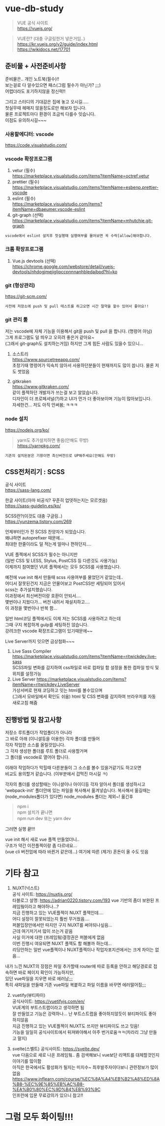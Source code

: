 # vue-db-study
   
> VUE 공식 사이트   
> https://vuejs.org/
   
> VUE란? (대충 구글링한거 넣은거임..)   
> https://kr.vuejs.org/v2/guide/index.html   
> https://wikidocs.net/17701
   
## 준비물 + 사전준비사항

준비물은.. 개인 노트북(필수)!!   
보는걸로 다 알수있으면 패스(그럼 필수가 아닌가? ;;;)   
어렵더라도 포기하지않을 정신력!!   
   
그리고 스터디의 기대감은 집에 놓고 오시길.....   
첫실무때 헤매지 않을정도로만 해보자 입니다.   
물론 프로젝트마다 환경이 조금씩 다를수 잇습니다.   
이점도 유의하시길~~~

### 사용할에디터: vscode
https://code.visualstudio.com/

### vscode 확장프로그램
1. vetur (필수)   
https://marketplace.visualstudio.com/items?itemName=octref.vetur
2. prettier (필수)   
https://marketplace.visualstudio.com/items?itemName=esbenp.prettier-vscode
3. eslint (필수)   
https://marketplace.visualstudio.com/items?itemName=dbaeumer.vscode-eslint
4. git-graph (선택)   
https://marketplace.visualstudio.com/items?itemName=mhutchie.git-graph
```
vscode에서 eslint 설치후 첫실행때 실행여부를 물어보면 꼭 수락[allow]해야합니다.
```

### 크롬 확장프로그램
1. Vue.js devtools (선택)   
https://chrome.google.com/webstore/detail/vuejs-devtools/nhdogjmejiglipccpnnnanhbledajbpd?hl=ko

### git (형상관리)
https://git-scm.com/
```
사전에 저장소에 push 및 pull 테스트를 하고오면 시간 절약을 할수 있어서 좋아요!!
```

### git 관리 툴

저는 vscode에 자체 기능을 이용해서 git을 push 및 pull 을 합니다. (명령어 아님)   
그게 프로그램도 덜 띄우고 오히려 좋은거 같아요~   
(그래서 git-graph도 설치하는거임)
하지만 그게 힘든 사람도 있을수 있으니...
   
1. 소스트리   
https://www.sourcetreeapp.com/   
초창기때 명령어가 익숙치 않아서 사용하던분들이 현재까지도 많이 씁니다. 물론 저도 썻었음   

2. gitkraken   
https://www.gitkraken.com/   
같이 플젝하던 개발자가 쓰는걸 보고 알았습니다.   
디자인이 더 프로페셔널(?)하고 UI가 먼가 더 좋아보이며 기능이 많아보입니다.   
자세한건... 저도 아직 안써봄; ㅋㅋㅋ

### node 설치
https://nodejs.org/ko/

> yarn도 추가설치하면 좋음(안해도 무방)   
> https://yarnpkg.com/
```
기존의 설치된분은 기왕이면 최신버전으로 UP해주세요(안해도 무방)
```

## CSS전처리기 : SCSS
공식 사이트   
https://sass-lang.com/   
   
한글 사이트(아마 비공식? 꾸준히 업뎃하는지는 모르겟음)   
https://sass-guidelin.es/ko/

SCSS란?(이것도 대충 구글링..)   
https://yunzema.tistory.com/269   
   
언제부터인가 전 SCSS 찬양자가 되었습니다.   
왜냐하면 autoprefixer 때문에...   
최대한 한줄이라도 덜 적는게 얼마나 편하던지....   
   
VUE 플젝에서 SCSS가 필수는 아니지만    
(일반 CSS 및 LESS, Stylus, PostCSS 등 다른것도 사용가능)   
이제까지 참여했던 VUE 플젝에서는 모두 SCSS를 사용했습니다.   
   
예전에 vue init 해서 만들때 scss 사용여부를 물었던거 같았는데..   
어디서 잘못된건지 지금은 안물어보고 PostCSS만 세팅되어 있어서   
scss는 추가설치했습니다.   
이과정에서 최신버전이랑 호환이 안되서....    
몇번이나 지웠다가... 버전 내려서 재설치하고....    
이 과정을 몇번이나 반복 함...   
   
일반 html코딩 플젝에서도 이제 저는 SCSS를 사용하려고 하는데   
그때 구지 복잡하게 gulp를 세팅하진 않습니다.    
강려크한 vscode 확장프로그램이 있기때문에~~   
   
Live Server까지 잇으면 금상첨화~~~   

1. Live Sass Compiler   
https://marketplace.visualstudio.com/items?itemName=ritwickdey.live-sass   
SCSS파일 변화를 감지하여 css파일로 바로 컴파일 함
설정을 통한 컴파일 방식 및 위치를 설정가능
2. Live Server
https://marketplace.visualstudio.com/items?itemName=ritwickdey.LiveServer   
가상서버로 현재 코딩하고 잇는 html를 볼수있으며   
(그래서 모바일에서 확인도 쉬움)
html 및 CSS 변화를 감지하여 브라우저를 자동 새로고침 해줌

## 진행방법 및 참고사항

저장소 루트폴더가 작업폴더가 아니라   
그 바로 아래 (이니셜등을 이용한) 각자 폴더를 만들어   
각자 작업한 소스를 올릴것입니다.   
그 각자 생성한 폴더를 루트 폴더로 사용할거며   
그 폴더를 vscode로 열어야 합니다.   
   
이래야 작업하다가 막힐때 다른분들이 그 소스를 볼수 있을거같기도 하고오면   
비교도 용의할거 같습니다. (이부분에서 겁먹진 마시길 ㅋ)   
   
각자의 폴더를 생성할때는 이니셜이나 아이디등 각자 알아서
폴더를 생성하시고 'webpack-init' 폴더안에 있는 파일을 복사해서 옮겨넣습니다.
복사해서 옮길때는 (node_modules폴더가 있다면) node_modules 폴더는 제외~!
옮긴후   

> npm i   
> npm 설치가 끝나면   
> npm run dev 또는 yarn dev   

그러면 실행 끝!!!
   
vue init 해서 새로 vue 플젝 만들었더니..   
구조가 약간 이전플젝이랑 좀 다르네요...   
(vue cli 버전업에 따라 바뀐거 같은데...) 
여기에 따른 (제가) 혼돈이 올 수도 잇음   

# 기타 참고
1. NUXT(넉스트)   
공식 사이트: https://nuxtjs.org/   
타블로그 설명: https://adrian0220.tistory.com/193
vue 기반의 좀더 보완된 프레임웤이라고 해야하나...?   
지금 진행하고 있는 VUE플젝이 NUXT 플젝인데....   
어디 설정이 잘못되었는지 훨씬 무거웠음....   
퍼블입장만에서만 따지만 구지 NUXT를 써야되나싶음...    
근데 여기저기서 많이 쓰는거 같음   
사실 이거에 대한 (프레임웤)결정권은 퍼블에게 없음   
이번 진행시 여유되면 NUXT 플젝도 함 해볼까 하는데...    
리딩안하는 일반 vue플젝이나 NUXT플젝이나 작업자포지션에서는 크게 차이는 없음...   
   
내가 느낀 NUXT의 장점은 파일 추가할때 router에 따로 등록을 안하고 해당경로로 접속하면 바로 페이지 확인이 가능하지만,   
있던 vue파일을 지우면 바로 에러남;;;   
특히 새파일을 만들때 기존 vue파일 복붙하고 파일 이름을 바꾸면 에러떨어짐;;;
   
2.  vuetify(뷰티파이)   
공식사이트: https://vuetifyjs.com/en/   
VUE계의 부트스트랩이라고 생각하면 됨   
잘 만들었고 기능은 강력하나... 난 부트스트랩을 좋아하지않듯이 뷰티파이도 좋아하지않음   
지금 진행하고 있는 VUE플젝이 NUXT도 쓰지만 뷰티파이도 쓰고 잇음!   
기능을 일일히 공식사이트에서 뒤져봐야해서 아주 번거로움ㅋㅋ(차라리 그냥 만들고 말지)   
   
3. svelte(스벨트)
공식사이트: https://svelte.dev/   
vue 다음으로 새로 나온 프레임웤.. 좀 검색해보니 vue보단 리액트를 대체할것인지 이야기를 많이함   
아직은 한국에서도 활성화가 될지는 미지수~
최후발주자이다보니 관련정보가 많이 없음   
https://www.inflearn.com/course/%EC%8A%A4%EB%B2%A8%ED%8A%B8-%EC%9E%85%EB%AC%B8-%EA%B0%80%EC%9D%B4%EB%93%9C   
인프런에 입문 무료강의가 있으니 참고!!

# 그럼 모두 화이팅!!!